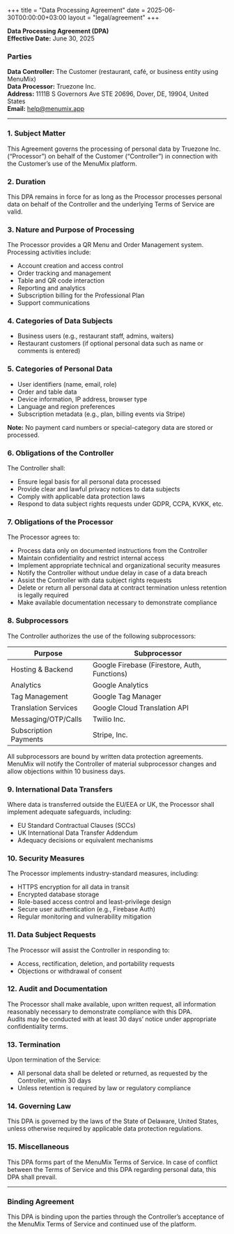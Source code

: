 +++
title = "Data Processing Agreement"
date = 2025-06-30T00:00:00+03:00
layout = "legal/agreement"
+++

**Data Processing Agreement (DPA)**  
**Effective Date:** June 30, 2025  

### Parties  
**Data Controller:** The Customer (restaurant, café, or business entity using MenuMix)  
**Data Processor:** Truezone Inc.  
**Address:** 1111B S Governors Ave STE 20696, Dover, DE, 19904, United States  
**Email:** help@menumix.app  

---

### 1. Subject Matter  
This Agreement governs the processing of personal data by Truezone Inc. (“Processor”) on behalf of the Customer (“Controller”) in connection with the Customer’s use of the MenuMix platform.

### 2. Duration  
This DPA remains in force for as long as the Processor processes personal data on behalf of the Controller and the underlying Terms of Service are valid.

### 3. Nature and Purpose of Processing  
The Processor provides a QR Menu and Order Management system. Processing activities include:  
- Account creation and access control  
- Order tracking and management  
- Table and QR code interaction  
- Reporting and analytics  
- Subscription billing for the Professional Plan  
- Support communications  

### 4. Categories of Data Subjects  
- Business users (e.g., restaurant staff, admins, waiters)  
- Restaurant customers (if optional personal data such as name or comments is entered)

### 5. Categories of Personal Data  
- User identifiers (name, email, role)  
- Order and table data  
- Device information, IP address, browser type  
- Language and region preferences  
- Subscription metadata (e.g., plan, billing events via Stripe)  

**Note:** No payment card numbers or special-category data are stored or processed.

### 6. Obligations of the Controller  
The Controller shall:  
- Ensure legal basis for all personal data processed  
- Provide clear and lawful privacy notices to data subjects  
- Comply with applicable data protection laws  
- Respond to data subject rights requests under GDPR, CCPA, KVKK, etc.

### 7. Obligations of the Processor  
The Processor agrees to:  
- Process data only on documented instructions from the Controller  
- Maintain confidentiality and restrict internal access  
- Implement appropriate technical and organizational security measures  
- Notify the Controller without undue delay in case of a data breach  
- Assist the Controller with data subject rights requests  
- Delete or return all personal data at contract termination unless retention is legally required  
- Make available documentation necessary to demonstrate compliance

### 8. Subprocessors  
The Controller authorizes the use of the following subprocessors:

| Purpose               | Subprocessor                                 |
|----------------------|----------------------------------------------|
| Hosting & Backend     | Google Firebase (Firestore, Auth, Functions) |
| Analytics             | Google Analytics                             |
| Tag Management        | Google Tag Manager                           |
| Translation Services  | Google Cloud Translation API                 |
| Messaging/OTP/Calls   | Twilio Inc.                                  |
| Subscription Payments | Stripe, Inc.                                 |

All subprocessors are bound by written data protection agreements.  
MenuMix will notify the Controller of material subprocessor changes and allow objections within 10 business days.

### 9. International Data Transfers  
Where data is transferred outside the EU/EEA or UK, the Processor shall implement adequate safeguards, including:  
- EU Standard Contractual Clauses (SCCs)  
- UK International Data Transfer Addendum  
- Adequacy decisions or equivalent mechanisms

### 10. Security Measures  
The Processor implements industry-standard measures, including:  
- HTTPS encryption for all data in transit  
- Encrypted database storage  
- Role-based access control and least-privilege design  
- Secure user authentication (e.g., Firebase Auth)  
- Regular monitoring and vulnerability mitigation

### 11. Data Subject Requests  
The Processor will assist the Controller in responding to:  
- Access, rectification, deletion, and portability requests  
- Objections or withdrawal of consent

### 12. Audit and Documentation  
The Processor shall make available, upon written request, all information reasonably necessary to demonstrate compliance with this DPA.  
Audits may be conducted with at least 30 days’ notice under appropriate confidentiality terms.

### 13. Termination  
Upon termination of the Service:  
- All personal data shall be deleted or returned, as requested by the Controller, within 30 days  
- Unless retention is required by law or regulatory compliance

### 14. Governing Law  
This DPA is governed by the laws of the State of Delaware, United States, unless otherwise required by applicable data protection regulations.

### 15. Miscellaneous  
This DPA forms part of the MenuMix Terms of Service. In case of conflict between the Terms of Service and this DPA regarding personal data, this DPA shall prevail.

---

### Binding Agreement  
This DPA is binding upon the parties through the Controller’s acceptance of the MenuMix Terms of Service and continued use of the platform.
